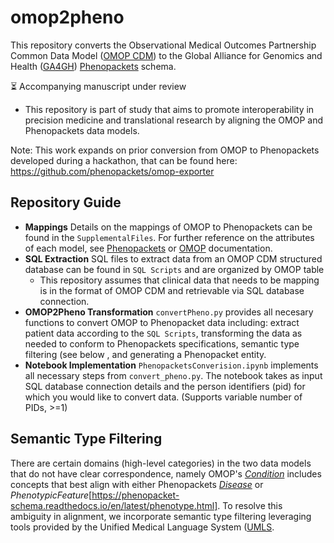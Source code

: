 # omop2pheno

This repository converts the Observational Medical Outcomes Partnership Common Data Model ([OMOP CDM](https://www.ohdsi.org/data-standardization/)) to the Global Alliance for Genomics and Health ([GA4GH](https://www.ga4gh.org/#/)) [Phenopackets](http://phenopackets.org/) schema.

⏳ Accompanying manuscript under review
* This repository is part of study that aims to promote interoperability in precision medicine and translational research by aligning the OMOP and Phenopackets data models.

Note: This work expands on prior conversion from OMOP to Phenopackets developed during a hackathon, that can be found here: https://github.com/phenopackets/omop-exporter

## Repository Guide
* **Mappings** Details on the mappings of OMOP to Phenopackets can be found in the `SupplementalFiles`. For further reference on the attributes of each model, see [Phenopackets](https://phenopacket-schema.readthedocs.io/en/latest/index.html) or [OMOP](https://ohdsi.github.io/CommonDataModel/cdm53.html) documentation.
* **SQL Extraction** SQL files to extract data from an OMOP CDM structured database can be found in `SQL Scripts` and are organized by OMOP table 
  * This repository assumes that clinical data that needs to be mapping is in the format of OMOP CDM and retrievable via SQL database connection.
* **OMOP2Pheno Transformation** `convertPheno.py` provides all necesary functions to convert OMOP to Phenopacket data including: extract patient data according to the `SQL Scripts`, transforming the data as needed to conform to Phenopackets specifications, semantic type filtering (see below<Semantic Type Filtering> , and generating a Phenopacket entity.
* **Notebook Implementation**  `PhenopacketsConverision.ipynb` implements all necessary steps from `convert_pheno.py`. The notebook takes as input SQL database connection details and the person identifiers (pid) for which you would like to convert data. (Supports variable number of PIDs, >=1)

## Semantic Type Filtering
There are certain domains (high-level categories) in the two data models that do not have clear correspondence, namely OMOP's [_Condition_](https://ohdsi.github.io/CommonDataModel/cdm53.html#CONDITION_OCCURRENCE) includes concepts that best align with either Phenopackets [_Disease_](https://phenopacket-schema.readthedocs.io/en/latest/disease.html) or _PhenotypicFeature_[https://phenopacket-schema.readthedocs.io/en/latest/phenotype.html]. To resolve this ambiguity in alignment, we incorporate semantic type filtering leveraging tools provided by the Unified Medical Language System ([UMLS](https://www.nlm.nih.gov/research/umls/index.html). 

